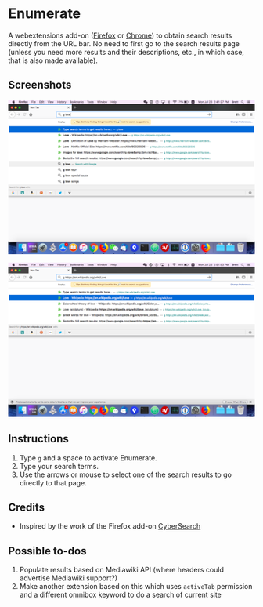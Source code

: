 # Enumerate

A webextensions add-on
([Firefox](https://addons.mozilla.org/en-US/firefox/addon/enumerate/)
or [Chrome](https://chrome.google.com/webstore/detail/enumerate/ioepadelblgiflhfpilnemfndhmfngpf)) to obtain search results directly from the URL bar. No need to first go to
the search results page (unless you need more results and their descriptions,
etc., in which case, that is also made available).

## Screenshots

![Omnibox search terms](https://raw.githubusercontent.com/brettz9/enumerate/master/screenshots/omnibox-search-terms.png)

![Omnibox selected](https://raw.githubusercontent.com/brettz9/enumerate/master/screenshots/omnibox-selected.png)

## Instructions

1. Type `g` and a space to activate Enumerate.
2. Type your search terms.
3. Use the arrows or mouse to select one of the search results to go directly to that page.

## Credits

- Inspired by the work of the Firefox add-on [CyberSearch](http://cybersear.ch/)

## Possible to-dos

1. Populate results based on Mediawiki API (where headers could advertise
    Mediawiki support?)
1. Make another extension based on this which uses `activeTab` permission and a
    different omnibox keyword to do a search of current site
